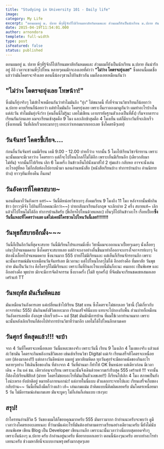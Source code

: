 ```yaml
---
title: "Studying in University 101 - Daily life"
image:
category: My Life
excerpt: "ตอนผมอยู่ ม. ปลาย พี่ๆที่รู้จักก็ไปเรียนมหาลัยกันหมดและ ส่วนผมก็ยังเป็นนักเรียน ม.ปลาย อันน่ารักอยู่ อิอิ เวลาจะชวนพี่ๆไปไหน"
date: 2015-04-19T11:54:01.000
author: arnondora
templete: full-width
type: post
isFeatured: false
status: published
---
```


ตอนผมอยู่ ม. ปลาย พี่ๆที่รู้จักก็ไปเรียนมหาลัยกันหมดและ ส่วนผมก็ยังเป็นนักเรียน ม.ปลาย อันน่ารักอยู่ อิอิ เวลาจะชวนพี่ๆไปไหน หลายๆคนมักจะลงเอยที่คำว่า **"ไม่ว่าง โคตรจะยุ่งเลย"**
ซึ่งตอนนี้ผมเชื่อแล้วว่ามันโคตรจะจริงเลย ตอนนี้น้องๆชวนไปกินข้าวกัน ผมก็ลงเอยเหมือนกันว่า

## "ไม่ว่าง โคตรจะยุ่งเลย โทษน้าา!"
ซึ่งมันก็ยุ่งจริงๆ ไม่เข้าใจเหมือนกันว่าทำไมมันถึง "ยุ่ง" ได้ขนาดนี้ ทั้งที่จำนวนวิชาเรียนก็น้อยกว่า ม.ปลาย คาบเรียนก็น้อยกว่า แต่ทำไมมันถึง โคตรยุ่งเลย เพราะงั้นเราลองมาดูกันว่า ผมทำอะไรบ้างในแต่ล่ะวัน ทำไมมันยุ่งจังว้าา (คนอื่นนี่ไม่รู้นะ เลยไม่เขียน เอาบรรทัดฐานตัวเองเป็นที่ตั้ง)
เริ่มจากตารางเรียนกันก่อนเลย ผมจะเรียนเช้าสุดคือ 9 โมง และเลิกช้าสุดคือ 4 โมงเย็น แต่ก็มีบางวันที่จะเลิกเร็ว (ซึ่งเทอมนี้ วันที่เลิกเร็วเยอะมากๆๆ เยอะกว่าเทอมแรกเยอะเลย ซึ่งโคตรดีๆเลย)

## วันจันทร์ โคตรขี้เกียจ....
ก่อนอื่นวันจันทร์ ผมมีเรียน เคมี 9.00 - 12.00 บ่ายก็ว่าง จากนั้น 5 โมงไปเรียนวิชาจักรยาน เพราะฉะนั้นผมจะมีเวลาว่าง โคตรยาว แต่ก็จะไปไหนไกลก็ไม่ได้อีก เพราะเย็นมีเรียนอีก (เดียวกลับมาไม่ทัน) จากนั้นก็ไปเรียน เลิก 6 โมงครึ่ง กินข้าวเย็นไปนั่งเมาส์ไป 2 ทุ่มแล้ว กลับหอ อาจจะนั่งเล่นอะไรอยู่ที่หอ ไม่ก็กลับห้องไปอาบน้ำมา นอนอ่านหนังสือ (หนังสือเรียนบ้าง ทำการบ้านบ้าง อ่านนิยายบ้าง) ยาวๆยันเที่ยงคืน ก็นอน!

## วันอังคารที่โคตรสบาย~
นอนตื่นมาก็วันอังคาร แฮร่~~ วันนี้ดีหน่อยวิชาเบาๆ สังคมเรียน 9 โมงถึง 11 โมง หลังจากนั้นพักกินข้าว (ยาวๆดีจัง ไปกินที่ไกลคณะดีกว่า~~) บ่ายกลับมาเรียนอังกฤษ จะเลิกบ่าย 2 ครึ่ง สบายแท้~ เลิกแล้วก็ไปไหนไม่ได้อีก ทำการบ้านสิครับ (ขี้เกียจไปไหนด้วยแหละ) เย็นๆก็ไปกินข้าวอะไร เรื่อยเปื่อย**ซึ่งวันนี้แหละที่โคตรว่างเลย แต่ไม่เคยมีใครชวนไปไหนวันนี้เลย!!!!!!!!**

## วันพุธก็สบายอีกมั้ง~~~
วันนี้ก็เป็นอีกวันที่สุดจะสบาย วันนี้มีเรียนโปรแกรมมิ่งซึ่ง วิชานี้ผมจะออกแนวเปื่อยๆเฉยๆ นั่งเลื้อยๆเล่นๆไปจนหมดคาบ ซึ่งโคตรจะสบายเลย แต่ถ้าจะเอาอย่างอื่นขึ้นมาทำก็ออกจะเกรงใจอาจารย์เบาๆ จึงต้องนั่งเลื้อยไปจนหมดคาบ ซึ่งนานมาก 555 บ่ายก็ไม่มีเรียนและ แต่เย็นก็เรียนจักรยานอีก เพราะฉะนั้นอารมณ์มันจะเหมือนวันจันทร์เลย มีเวลานะ แต่ไปไหนไกลๆไม่ได้ อีกอย่างคือ ที่มหาลัย วันพุธบ่าย มันเป็นวันว่าง คือใครๆก็ไม่มีเรียนอะ เพราะงั้นที่กินอะไรแบบนี้มันก็อะนะ คนเยอะ เป็นพิเศษ และอีกอย่างคือ พุธบ่าย มักจะมีการจัดกิจกรรม ซึ่งบางครั้ง (ไม่สิ ทุกครั้ง) ที่จัดมันจะเรียนชดเชยเสมอเลย เศร้าแท้ TT

## วันพฤหัส มันเริ่มพีคและ
มันเหมือนว้นอังคารเลย แค่เปลี่ยนเช้าไปเรียน Stat แทน ซึ่งโคตรจะไม่ชอบเลย วิชานี้ (ไม่เกี่ยวกับอาจารย์นะ 555) มันกินพลังชีวิตเยอะมาก เรียนเสร็จทีนี่แบบ แทบจะไปกองกับพื้น ส่วนบ่ายก็เหมือนวันอังคารเลยคือ อังกฤษ เลิกเร็วเย้~~ แต่ Stat มันมักมีการบ้าน ที่ผมใช้เวลาทำนานมาก เพราะฉะนั้นหลังเลิกเรียนก็ต้องไปทำการบ้านวิชาที่ว่ามาอีก เลยไม่ได้ไปไหนอีกตามเคย

## วันศุกร์ พีคสุดแล้ว!!! จะบ้า
จาก 4 วันที่โคตรจะเหนื่อยเลย วันนี้แหละของจริง เพราะวันนี้ เรียน 9 โมงเลิก 4 โมงของจริง แล้วแต่ล่ะวิชามัน โคตรจะกินพลังงานชีวิตเลย เช่นเช้าเรียนวิชา Digital แม่เจ้า เรียนเสร็จทีโคตรจะเหนื่อยเลย (ต้องมาลอง!!) แต่กลางวันดีหน่อย ผมอยู่ มหาลัยมหิดล ทุกวันศุกร์จะมีตลาดนัดของกินอะไรหลายๆอย่าง ให้เดินซึ้อของกิน ที่ต่างจาก 4 วันที่ผ่านมา ก็ทำให้ OK ขึ้นหน่อย
แต่เดียวก่อน มีเวลาเดิน + กิน แค่ ชม. เดียวก่อนจะเรียน เพราะฉะนั้นจึงเดินด้วยความเร่งรีบสุด 555 เศร้าแท้ !!!
จากนั้นก็ต้องไปเรียนฟิสิกส์ (ม่ายย โคตรไม่ชอบอะไรที่มันเป็นตัวเลขเลย!!) ก็เรียนไปเลิก 4 โมง สภาพเป็นยังไงน่ะเหรอ ยังปกติอยู่ หมายถึงภายนอกน่ะ! แต่ภายในนี่แบบ ตัวแตกกระจายไปและ เรียนเสร็จเก็บของกลับบ้าน~~ วันนี้เย็นถึงมืดก็ว่างแล้ว เฮ้~ เล่นเกมแม่ม
ถ้าคิดแบบนี้คิดผิดเลยครับ มันโคตรเหนื่อยมา 5 วัน ไม่มีอารมณ์เล่นเกมเลย มันจะบูดๆ ไม่ก็เล่นก็เล่นแบบ เซงๆอะ

## สรุป!
ถ้าใครทนอ่านชีวิต 5 วันของผมได้ก็ขอบคุณมากครับ 555 มันยาวมากก ถ้าอ่านนะครับจะพบว่า ดูมีเวลาว่างโคตรเยอะเลยเนอะ
ที่ว่ามามีแค่อะไรที่มันต้องทำตามตารางเรียนอย่างเดียวนะครับ นี่ยังไม่นับ สอนพิเศษ เขียน Blog เป็น Developer เขียนงานอีก เพราะฉะนั้นเวลาว่างนี่แบบสุดยอดจริงๆ เพราะงั้นน้องๆ ม.ปลาย ครับ ถ้าอ่านอยู่นะครับ พี่อยากบอกเลยว่า ตอนนี้น้องๆนะครับ อยากทำอะไรทำเลยนะครับ ช่วงมหาลัยนี่จะแบบงานพรุงพรังมากสุดๆเลย
